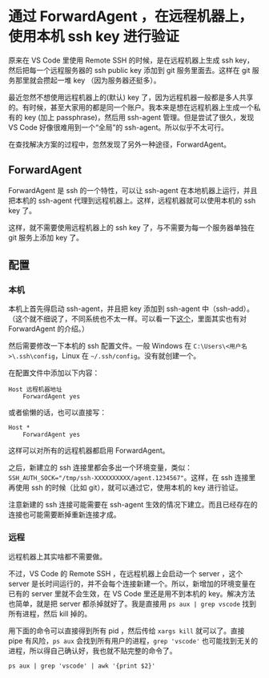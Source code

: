 # 通过 ForwardAgent ，在远程机器上，使用本机 ssh key 进行验证

原来在 VS Code 里使用 Remote SSH 的时候，是在远程机器上生成 ssh key，然后把每一个远程服务器的 ssh public key 添加到 git 服务里面去。这样在 git 服务那里就会攒起一堆 key （因为服务器还挺多）。

最近忽然不想使用远程机器上的(默认) key 了，因为远程机器一般都是多人共享的。有时候，甚至大家用的都是同一个账户。我本来是想在远程机器上生成一个私有的 key (加上 passphrase)，然后用 ssh-agent 管理。但是尝试了很久，发现 VS Code 好像很难用到一个“全局”的 ssh-agent。所以似乎不太可行。

在查找解决方案的过程中，忽然发现了另外一种途径，ForwardAgent。

## ForwardAgent

ForwardAgent 是 ssh 的一个特性，可以让 ssh-agent 在本地机器上运行，并且把本机的 ssh-agent 代理到远程机器上。这样，远程机器就可以使用本机的 ssh key 了。

这样，就不需要使用远程机器上的 ssh key 了，与不需要为每一个服务器单独在 git 服务上添加 key 了。

## 配置

### 本机

本机上首先得启动 ssh-agent，并且把 key 添加到 ssh-agent 中（ssh-add）。（这个就不细说了，不同系统也不太一样。可以看一下[这个](https://code.visualstudio.com/docs/remote/troubleshooting#_setting-up-the-ssh-agent)，里面其实也有对 ForwardAgent 的介绍。）

然后需要修改一下本机的 ssh 配置文件。一般 Windows 在 `C:\Users\<用户名>\.ssh\config`，Linux 在 `~/.ssh/config`。没有就创建一个。

在配置文件中添加以下内容：

```
Host 远程机器地址
    ForwardAgent yes
```

或者偷懒的话，也可以直接写：

```
Host *
    ForwardAgent yes
```
这样可以对所有的远程机器都启用 ForwardAgent。

之后，新建立的 ssh 连接里都会多出一个环境变量，类似：`SSH_AUTH_SOCK="/tmp/ssh-XXXXXXXXXX/agent.1234567"`。这样，在 ssh 连接里再使用 ssh 的时候（比如 git），就可以通过它，使用本机的 key 进行验证。

注意新建的 ssh 连接可能需要在 ssh-agent 生效的情况下建立。而且已经存在的连接也可能需要断掉重新连接才成。

### 远程

远程机器上其实啥都不需要做。

不过，VS Code 的 Remote SSH ，在远程机器上会启动一个 server ，这个 server 是长时间运行的，并不会每个连接新建一个。所以，新增加的环境变量在已有的 server 里就不会生效，在 VS Code 里还是用不到本机的 key。解决方法也简单，就是把 server 都杀掉就好了。我是直接用 `ps aux | grep vscode` 找到所有进程，然后 kill 掉的。

用下面的命令可以直接得到所有 pid ，然后传给 `xargs kill` 就可以了。直接 pipe 有风险，`ps aux` 会找到所有用户的进程，`grep 'vscode'` 也可能找到无关的进程，所以得自己确认好，我也就不贴完整的命令了。

```
ps aux | grep 'vscode' | awk '{print $2}'
```
